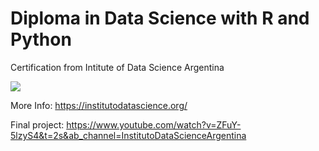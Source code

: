 # Diploma in Data Science with R and Python

Certification from Intitute of Data Science Argentina

![](https://github.com/FacuJulia/Diploma-in-Data-Science-with-R-and-Python/blob/main/image/Diplomaturas_Data_Science-Certificado_de_aprobaci%C3%B3n_IDSA_141-1.jpg)

More Info: https://institutodatascience.org/

Final project: https://www.youtube.com/watch?v=ZFuY-5lzyS4&t=2s&ab_channel=InstitutoDataScienceArgentina
